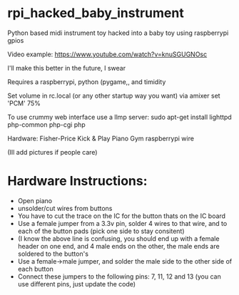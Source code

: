 # rpi_hacked_baby_instrument
Python based midi instrument toy hacked into a baby toy using raspberrypi gpios

Video example: https://www.youtube.com/watch?v=knuSGUGNOsc

I'll make this better in the future, I swear


Requires a raspberrypi, python (pygame,, and timidity

Set volume in rc.local (or any other startup way you want) via amixer set 'PCM' 75%

To use crummy web interface use a llmp server:
sudo apt-get install lighttpd php-common php-cgi php


Hardware: 
  Fisher-Price Kick & Play Piano Gym
  raspberrypi
  wire
  
(Ill add pictures if people care)
# Hardware Instructions:
* Open piano
* unsolder/cut wires from buttons
* You have to cut the trace on the IC for the button thats on the IC board
* Use a female jumper from a 3.3v pin, solder 4 wires to that wire, and to each of the button pads (pick one side to stay consitent) 
* (I know the above line is confusing, you should end up with a female header on one end, and 4 male ends on the other, the male ends are soldered to the button's
* Use a female->male jumper, and solder the male side to the other side of each button
* Connect these jumpers to the following pins: 7, 11, 12 and 13 (you can use different pins, just update the code)

